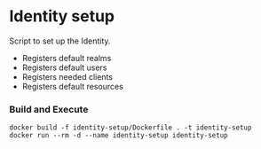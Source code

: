 # Identity setup

Script to set up the Identity.

- Registers default realms
- Registers default users
- Registers needed clients
- Registers default resources

### Build and Execute

```shell
docker build -f identity-setup/Dockerfile . -t identity-setup
docker run --rm -d --name identity-setup identity-setup
```
